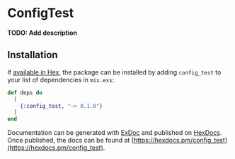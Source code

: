 # ConfigTest

**TODO: Add description**

## Installation

If [available in Hex](https://hex.pm/docs/publish), the package can be installed
by adding `config_test` to your list of dependencies in `mix.exs`:

```elixir
def deps do
  [
    {:config_test, "~> 0.1.0"}
  ]
end
```

Documentation can be generated with [ExDoc](https://github.com/elixir-lang/ex_doc)
and published on [HexDocs](https://hexdocs.pm). Once published, the docs can
be found at [https://hexdocs.pm/config_test](https://hexdocs.pm/config_test).

